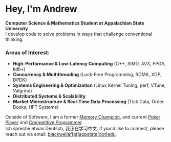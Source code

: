 # Hey, I'm Andrew

**Computer Science & Mathematics Student at Appalachian State University**\
I develop code to solve problems in ways that challenge conventional thinking.
### Areas of Interest:
- **High-Performance & Low-Latency Computing** (C++, SIMD, AVX, FPGA, kdb+)
- **Concurrency & Multithreading** (Lock-Free Programming, RDMA, XDP, DPDK)
- **Systems Engineering & Optimization** (Linux Kernel Tuning, perf, VTune, Valgrind)
- **Distributed Systems & Scalability**
- **Market Microstructure & Real-Time Data Processing** (Tick Data, Order Books, HFT Systems)

Outside of Software, I am a former [Memory Champion](https://mindsportsolympiad.com/), and current [Poker Player](https://www.thehendonmob.com/) and [Competitive Programmer](https://icpc.global/).<br>Ich spreche etwas Deutsch, 我正在学习中文. If you'd like to connect, please reach out via email: [blackwellaf[at]appstate[dot]edu](mailto:blackwellaf@appstate.edu).
